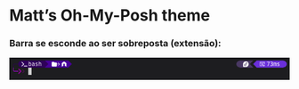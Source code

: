 # Matt’s Oh-My-Posh theme
### Barra se esconde ao ser sobreposta (extensão):  
![Dark Atomic](img/oh-my-posh-matt-theme.png)  
